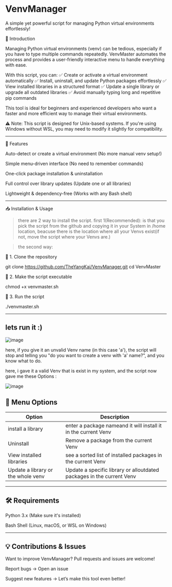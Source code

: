 # VenvManager

A simple yet powerful script for managing Python virtual environments effortlessly!

📌 Introduction

Managing Python virtual environments (venv) can be tedious, especially if you have to type multiple commands repeatedly. VenvMaster automates the process and provides a user-friendly interactive menu to handle everything with ease.

With this script, you can:
✅ Create or activate a virtual environment automatically
✅ Install, uninstall, and update Python packages effortlessly
✅ View installed libraries in a structured format
✅ Update a single library or upgrade all outdated libraries
✅ Avoid manually typing long and repetitive pip commands

This tool is ideal for beginners and experienced developers who want a faster and more efficient way to manage their virtual environments.

⚠️ Note: This script is designed for Unix-based systems. If you're using Windows without WSL, you may need to modify it slightly for compatibility.

---

🚀 Features

Auto-detect or create a virtual environment (No more manual venv setup!)

Simple menu-driven interface (No need to remember commands)

One-click package installation & uninstallation

Full control over library updates (Update one or all libraries)

Lightweight & dependency-free (Works with any Bash shell)

---
📥 Installation & Usage

> there are 2 way to install the script. first 1(Recommended): is that you pick the script from the github and copying it in your System in /home location, beacuse there is the location where all your Venvs exist(if not, move the script where your Venvs are.)

> the second way:

🔹 1. Clone the repository

git clone https://github.com/TheYangKai/VenvManager.git
cd VenvMaster

🔹 2. Make the script executable

chmod +x venvmaster.sh

🔹 3. Run the script

./venvmaster.sh

---

## lets run it :)

![image](https://github.com/user-attachments/assets/e9813d11-511e-4d17-a065-2857392c7847)

here, if you give it an unvalid Venv name (in this case 'a'), the script will stop and telling you "do you want to create a venv with 'a' name?", and you know what to do.

here, i gave it a valid Venv that is exist in my system, and the script now gave me these Options :

![image](https://github.com/user-attachments/assets/7c65f356-8dfb-4299-85b5-d0de41eb2eea)

## 📜 Menu Options

| Option  | Description |
|-------|----------|
| install a library | enter a package nameand it will install it in the current Venv |
| Uninstall | Remove a package from the current Venv |
| View installed libraries | see a sorted list of installed packages in the current Venv |
| Update a library or the whole venv  | Update a specific library or alloutdated packages in the current Venv |

---

## 🛠 Requirements

Python 3.x (Make sure it's installed)

Bash Shell (Linux, macOS, or WSL on Windows)

---

## 💡 Contributions & Issues

Want to improve VenvManager? Pull requests and issues are welcome!

Report bugs → Open an issue

Suggest new features → Let’s make this tool even better!
